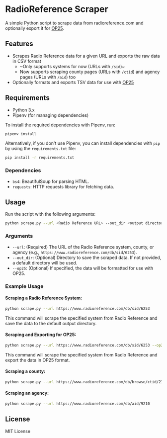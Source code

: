 
# RadioReference Scraper

A simple Python script to scrape data from radioreference.com and optionally export it for [OP25](https://github.com/boatbod/op25).

## Features

- Scrapes Radio Reference data for a given URL and exports the raw data in CSV format
  - ~Only supports systems for now (URLs with `/sid`)~
  - Now supports scraping county pages (URLs with `/ctid`) and agency pages (URLs with `/aid`) too
- Optionally formats and exports TSV data for use with [OP25](https://github.com/boatbod/op25)

## Requirements

- Python 3.x
- Pipenv (for managing dependencies)

To install the required dependencies with Pipenv, run:

```bash
pipenv install
```

Alternatively, if you don't use Pipenv, you can install dependencies with `pip` by using the `requirements.txt` file:

```bash
pip install -r requirements.txt
```

### Dependencies

- `bs4`: BeautifulSoup for parsing HTML.
- `requests`: HTTP requests library for fetching data.

## Usage

Run the script with the following arguments:

```bash
python scrape.py --url <Radio Reference URL> --out_dir <output directory> [--op25]
```

### Arguments

- `--url`: (Required) The URL of the Radio Reference system, county, or agency (e.g., `https://www.radioreference.com/db/sid/6253`).
- `--out_dir`: (Optional) Directory to save the scraped data. If not provided, a default directory will be used.
- `--op25`: (Optional) If specified, the data will be formatted for use with OP25.

### Example Usage

#### Scraping a Radio Reference System:

```bash
python scrape.py --url https://www.radioreference.com/db/sid/6253
```

This command will scrape the specified system from Radio Reference and save the data to the default output directory.

#### Scraping and Exporting for OP25:

```bash
python scrape.py --url https://www.radioreference.com/db/sid/6253 --op25
```

This command will scrape the specified system from Radio Reference and export the data in OP25 format.

#### Scraping a county:

```bash
python scrape.py --url https://www.radioreference.com/db/browse/ctid/211
```

#### Scraping an agency:

```bash
python scrape.py --url https://www.radioreference.com/db/aid/9210
```

## License

MIT License
